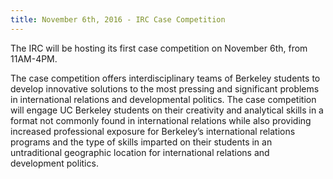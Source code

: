 ```yaml
---
title: November 6th, 2016 - IRC Case Competition
---
```


The IRC will be hosting its first case competition on November 6th, from 11AM-4PM.

The case competition offers interdisciplinary teams of Berkeley students to develop innovative solutions to the most pressing and significant problems in international relations and developmental politics. The case competition will engage UC Berkeley students on their creativity and analytical skills in a format not commonly found in international relations while also providing increased professional exposure for Berkeley’s international relations programs and the type of skills imparted on their students in an untraditional geographic location for international relations and development politics.